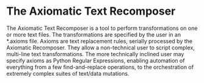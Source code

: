 # The Axiomatic Text Recomposer
The Axiomatic Text Recomposer is a tool to perform transformations on one or more text files.  The transformations are specified by the user in an *.axioms file. Axioms are text replacement rules, serially processed by the Axiomatic Recomposer. They allow a non-technical user to script complex, multi-line text transformations.  The more technically inclined user may specify axioms as Python Regular Expressions, enabling automation of everything from a few find-and-replace operations, to the orchestration of extremely complex suites of text/data mutations.   

